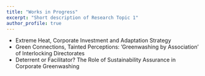 ```yaml
---
title: "Works in Progress"
excerpt: "Short description of Research Topic 1"
author_profile: true
---
```

- Extreme Heat, Corporate Investment and Adaptation Strategy
- Green Connections, Tainted Perceptions: ’Greenwashing by Association’ of Interlocking Directorates
- Deterrent or Facilitator? The Role of Sustainability Assurance in Corporate Greenwashing

